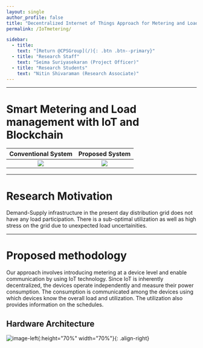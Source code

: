```yaml
---
layout: single
author_profile: false
title: "Decentralized Internet of Things Approach for Metering and Load Management"
permalink: /IoTmetering/

sidebar:
  - title:
    text: "[Return @CPSGroup](/){: .btn .btn--primary}"
  - title: "Research Staff"
    text: "Seima Suriyasekaran (Project Officer)"
  - title: "Research Students"
    text: "Nitin Shivaraman (Research Associate)"
---
```


******

# Smart Metering and Load management with IoT and Blockchain



Conventional System                               |  Proposed System
:------------------------------------------------:|:-------------------------------------------------:
![](/_pages/assets/IoTMetering/Conventional.png)  |  ![](/_pages/assets/IoTMetering/Proposed.png)

****** 

# Research Motivation

Demand-Supply infrastructure in the present day distribution grid does not have any load participation. There is a sub-optimal utilization as well as high stress on the grid due to unexpected load uncertainities.  

****** 

# Proposed methodology

Our approach involves introducing metering at a device level and enable communication by using IoT technology. Since IoT is inherently decentralized, the devices operate independently and measure their power consumption. The consumption is communicated among the devices using which devices know the overall load and utilization. The utilization also provides information on the schedules.

## Hardware Architecture

![image-left](/_pages/assets/IoTMetering/hardware.png){:height="70%" width="70%"}{: .align-right}